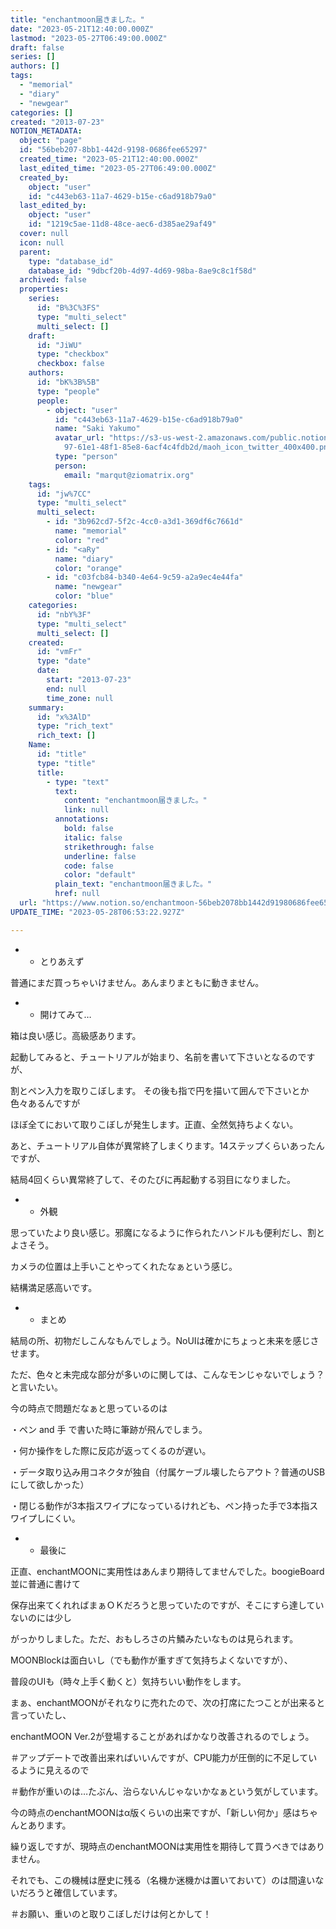 ```yaml
---
title: "enchantmoon届きました。"
date: "2023-05-21T12:40:00.000Z"
lastmod: "2023-05-27T06:49:00.000Z"
draft: false
series: []
authors: []
tags:
  - "memorial"
  - "diary"
  - "newgear"
categories: []
created: "2013-07-23"
NOTION_METADATA:
  object: "page"
  id: "56beb207-8bb1-442d-9198-0686fee65297"
  created_time: "2023-05-21T12:40:00.000Z"
  last_edited_time: "2023-05-27T06:49:00.000Z"
  created_by:
    object: "user"
    id: "c443eb63-11a7-4629-b15e-c6ad918b79a0"
  last_edited_by:
    object: "user"
    id: "1219c5ae-11d8-48ce-aec6-d385ae29af49"
  cover: null
  icon: null
  parent:
    type: "database_id"
    database_id: "9dbcf20b-4d97-4d69-98ba-8ae9c8c1f58d"
  archived: false
  properties:
    series:
      id: "B%3C%3FS"
      type: "multi_select"
      multi_select: []
    draft:
      id: "JiWU"
      type: "checkbox"
      checkbox: false
    authors:
      id: "bK%3B%5B"
      type: "people"
      people:
        - object: "user"
          id: "c443eb63-11a7-4629-b15e-c6ad918b79a0"
          name: "Saki Yakumo"
          avatar_url: "https://s3-us-west-2.amazonaws.com/public.notion-static.com/3ad1c4\
            97-61e1-48f1-85e8-6acf4c4fdb2d/maoh_icon_twitter_400x400.png"
          type: "person"
          person:
            email: "marqut@ziomatrix.org"
    tags:
      id: "jw%7CC"
      type: "multi_select"
      multi_select:
        - id: "3b962cd7-5f2c-4cc0-a3d1-369df6c7661d"
          name: "memorial"
          color: "red"
        - id: "<aRy"
          name: "diary"
          color: "orange"
        - id: "c03fcb84-b340-4e64-9c59-a2a9ec4e44fa"
          name: "newgear"
          color: "blue"
    categories:
      id: "nbY%3F"
      type: "multi_select"
      multi_select: []
    created:
      id: "vmFr"
      type: "date"
      date:
        start: "2013-07-23"
        end: null
        time_zone: null
    summary:
      id: "x%3AlD"
      type: "rich_text"
      rich_text: []
    Name:
      id: "title"
      type: "title"
      title:
        - type: "text"
          text:
            content: "enchantmoon届きました。"
            link: null
          annotations:
            bold: false
            italic: false
            strikethrough: false
            underline: false
            code: false
            color: "default"
          plain_text: "enchantmoon届きました。"
          href: null
  url: "https://www.notion.so/enchantmoon-56beb2078bb1442d91980686fee65297"
UPDATE_TIME: "2023-05-28T06:53:22.927Z"

---
```

<link rel="stylesheet" href="https://cdn.jsdelivr.net/npm/katex@0.16.2/dist/katex.min.css" integrity="sha384-bYdxxUwYipFNohQlHt0bjN/LCpueqWz13HufFEV1SUatKs1cm4L6fFgCi1jT643X" crossorigin="anonymous">

- * とりあえず

普通にまだ買っちゃいけません。あんまりまともに動きません。

- * 開けてみて…

箱は良い感じ。高級感あります。


起動してみると、チュートリアルが始まり、名前を書いて下さいとなるのですが、


割とペン入力を取りこぼします。 その後も指で円を描いて囲んで下さいとか色々あるんですが


ほぼ全てにおいて取りこぼしが発生します。正直、全然気持ちよくない。


あと、チュートリアル自体が異常終了しまくります。14ステップくらいあったんですが、


結局4回くらい異常終了して、そのたびに再起動する羽目になりました。

- * 外観

思っていたより良い感じ。邪魔になるように作られたハンドルも便利だし、割とよさそう。


カメラの位置は上手いことやってくれたなぁという感じ。


結構満足感高いです。

- * まとめ

結局の所、初物だしこんなもんでしょう。NoUIは確かにちょっと未来を感じさせます。


ただ、色々と未完成な部分が多いのに関しては、こんなモンじゃないでしょう？と言いたい。


今の時点で問題だなぁと思っているのは


・ペン and 手 で書いた時に筆跡が飛んでしまう。


・何か操作をした際に反応が返ってくるのが遅い。


・データ取り込み用コネクタが独自（付属ケーブル壊したらアウト？普通のUSBにして欲しかった）


・閉じる動作が3本指スワイプになっているけれども、ペン持った手で3本指スワイプしにくい。

- * 最後に

正直、enchantMOONに実用性はあんまり期待してませんでした。boogieBoard並に普通に書けて


保存出来てくれればまぁＯＫだろうと思っていたのですが、そこにすら達していないのには少し


がっかりしました。ただ、おもしろさの片鱗みたいなものは見られます。


MOONBlockは面白いし（でも動作が重すぎて気持ちよくないですが）、


普段のUIも（時々上手く動くと）気持ちいい動作をします。


まぁ、enchantMOONがそれなりに売れたので、次の打席にたつことが出来ると言っていたし、


enchantMOON Ver.2が登場することがあればかなり改善されるのでしょう。


＃アップデートで改善出来ればいいんですが、CPU能力が圧倒的に不足しているように見えるので


＃動作が重いのは…たぶん、治らないんじゃないかなぁという気がしています。


今の時点のenchantMOONはα版くらいの出来ですが、「新しい何か」感はちゃんとあります。


繰り返しですが、現時点のenchantMOONは実用性を期待して買うべきではありません。


それでも、この機械は歴史に残る（名機か迷機かは置いておいて）のは間違いないだろうと確信しています。


＃お願い、重いのと取りこぼしだけは何とかして！

